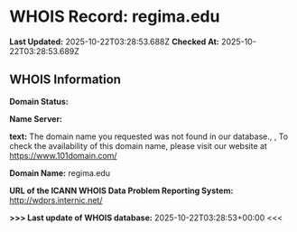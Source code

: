 # WHOIS Record: regima.edu

**Last Updated:** 2025-10-22T03:28:53.688Z
**Checked At:** 2025-10-22T03:28:53.689Z

## WHOIS Information

**Domain Status:** 

**Name Server:** 

**text:** The domain name you requested was not found in our database., , To check the availability of this domain name, please visit our website at https://www.101domain.com/

**Domain Name:** regima.edu

**URL of the ICANN WHOIS Data Problem Reporting System:** http://wdprs.internic.net/

**>>> Last update of WHOIS database:** 2025-10-22T03:28:53+00:00 <<<

